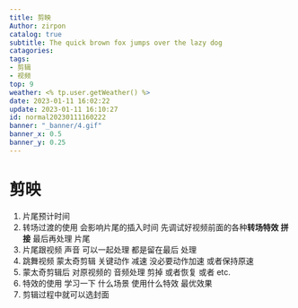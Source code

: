 ```yaml
---
title: 剪映
Author: zirpon
catalog: true
subtitle: The quick brown fox jumps over the lazy dog
catagories:
tags: 
- 剪辑
- 视频
top: 9
weather: <% tp.user.getWeather() %>
date: 2023-01-11 16:02:22
update: 2023-01-11 16:10:27
id: normal20230111160222
banner: "_banner/4.gif"
banner_x: 0.5
banner_y: 0.25
---
```


# 剪映

1. 片尾预计时间 
2. 转场过渡的使用 会影响片尾的插入时间 先调试好视频前面的各种**转场特效** **拼接** 最后再处理 片尾 
3. 片尾跟视频 声音 可以一起处理 都是留在最后 处理
4. 跳舞视频 蒙太奇剪辑 关键动作 减速 没必要动作加速 或者保持原速
5. 蒙太奇剪辑后 对原视频的 音频处理 剪掉 或者恢复 或者 etc.
6. 特效的使用 学习一下 什么场景 使用什么特效 最优效果
7. 剪辑过程中就可以选封面